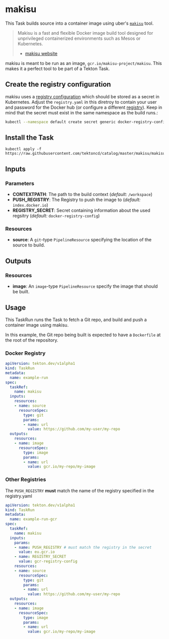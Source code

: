 # makisu

This Task builds source into a container image using uber's
[`makisu`](https://github.com/uber/makisu) tool.

>Makisu is a fast and flexible Docker image build tool designed for unprivileged
>containerized environments such as Mesos or Kubernetes.
> - [makisu website](https://github.com/uber/makisu)

makisu is meant to be run as an image, `gcr.io/makisu-project/makisu`. This
makes it a perfect tool to be part of a Tekton Task.

## Create the registry configuration

makisu uses a [registry
configuration](https://github.com/uber/makisu/blob/master/docs/REGISTRY.md)
which should be stored as a secret in Kubernetes. Adjust the `registry.yaml` in
this diretroy to contain your user and password for the Docker hub (or
configure a different
[registry](https://github.com/uber/makisu/blob/master/docs/REGISTRY.md#examples)).
Keep in mind that the secret must exist in the same namespace as the build
runs.:

```bash
kubectl --namespace default create secret generic docker-registry-config --from-file=./registry.yaml
```

## Install the Task

```
kubectl apply -f https://raw.githubusercontent.com/tektoncd/catalog/master/makisu/makisu.yaml
```

## Inputs

### Parameters

* **CONTEXTPATH**: The path to the build context (_default:_
  `/workspace`)
* **PUSH_REGISTRY**: The Registry to push the image to (_default:_
  `index.docker.io`)
* **REGISTRY_SECRET**: Secret containing information about the used regsitry (_default:_
  `docker-registry-config`)

### Resources

* **source**: A `git`-type `PipelineResource` specifying the location of the
  source to build.

## Outputs

### Resources

* **image**: An `image`-type `PipelineResource` specify the image that should be built.

## Usage

This TaskRun runs the Task to fetch a Git repo, and build and push a container
image using makisu.

In this example, the Git repo being built is expected to have a `Dockerfile` at
the root of the repository.

### Docker Registry

```yaml
apiVersion: tekton.dev/v1alpha1
kind: TaskRun
metadata:
  name: example-run
spec:
  taskRef:
    name: makisu
  inputs:
    resources:
    - name: source
      resourceSpec:
        type: git
        params:
        - name: url
          value: https://github.com/my-user/my-repo
  outputs:
    resources:
    - name: image
      resourceSpec:
        type: image
        params:
        - name: url
          value: gcr.io/my-repo/my-image
```

### Other Registries

The `PUSH_REGISTRY` **must** match the name of the registry specified in the registry.yaml

```yaml
apiVersion: tekton.dev/v1alpha1
kind: TaskRun
metadata:
  name: example-run-gcr
spec:
  taskRef:
    name: makisu
  inputs:
    params:
    - name: PUSH_REGISTRY # must match the registry in the secret
      value: eu.gcr.io
    - name: REGISTRY_SECRET
      value: gcr-registry-config
    resources:
    - name: source
      resourceSpec:
        type: git
        params:
        - name: url
          value: https://github.com/my-user/my-repo
  outputs:
    resources:
    - name: image
      resourceSpec:
        type: image
        params:
        - name: url
          value: gcr.io/my-repo/my-image
```
